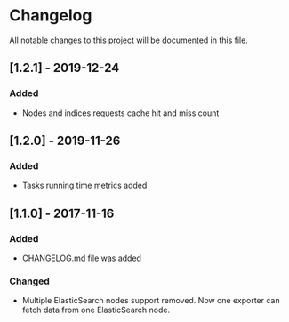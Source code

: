 # Changelog
All notable changes to this project will be documented in this file.

## [1.2.1] - 2019-12-24
### Added
- Nodes and indices requests cache hit and miss count 

## [1.2.0] - 2019-11-26
### Added
- Tasks running time metrics added 

## [1.1.0] - 2017-11-16
### Added
- CHANGELOG.md file was added

### Changed
- Multiple ElasticSearch nodes support removed.
  Now one exporter can fetch data from one ElasticSearch node.
